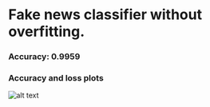 # Fake news classifier without overfitting.

### Accuracy: 0.9959

### Accuracy and loss plots
![alt text](https://github.com/Bakar31/NLP-Projects/blob/master/News%20Classification/acc%20and%20loss%20plot.png)